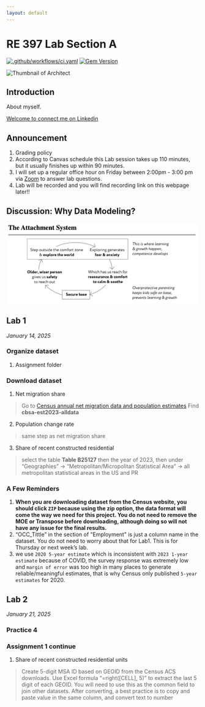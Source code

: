 ```yaml
---
layout: default
---
```

# RE 397 Lab Section A

[![.github/workflows/ci.yaml](https://github.com/pages-themes/architect/actions/workflows/ci.yaml/badge.svg)](https://github.com/pages-themes/architect/actions/workflows/ci.yaml) [![Gem Version](https://badge.fury.io/rb/jekyll-theme-architect.svg)](https://badge.fury.io/rb/jekyll-theme-architect)

![Thumbnail of Architect](https://www.thebalancemoney.com/thmb/FPww6Q4c7FzgNtwa0DA_lLEO160=/750x0/filters:no_upscale():max_bytes(150000):strip_icc():format(webp)/real-estate-what-it-is-and-how-it-works-3305882-1f1ca22206274467862367e2dc59f25b.png)

## Introduction

About myself.

[Welcome to connect me on Linkedin](https://www.linkedin.com/in/zhongmin-luo-9b5400221/)


## Announcement
1. Grading policy
2. According to Canvas schedule this Lab session takes up 110 minutes, but it usually finishes up within 90 minutes.
3. I will set up a regular office hour on Friday between 2:00pm - 3:00 pm via [Zoom](https://washington.zoom.us/j/95676546990) to answer lab questions.
4. Lab will be recorded and you will find recording link on this webpage later!!

## Discussion: Why Data Modeling? 
![attachsytem](attachsystem.png)

## Lab 1
*January 14, 2025*
### Organize dataset
1. Assignment folder
### Download dataset
1. Net migration share
> Go to [Census annual net migration data and population estimates](https://www.census.gov/data/tables/time-series/demo/popest/2020s-total-metro-and-micro-statistical-areas.html)
Find **cbsa-est2023-alldata**
2. Population change rate
> same step as net migration share
3. Share of recent constructed residential
> select the table **Table B25127** then the year of 2023, then under “Geographies” -> “Metropolitan/Micropolitan Statistical Area” -> all metropolitan statistical areas in the US and PR

### A Few Reminders 
1. **When you are downloading dataset from the Census website, you should click `ZIP` because using the zip option, the data format will come the way we need for this project. You do not need to remove the MOE or Transpose before downloading, although doing so will not have any issue for the final results.**
2. “OCC_Tittle” in the section of "Employment" is just a column name in the dataset. You do not need to worry about that for Lab1. This is for Thursday or next week’s lab.
3. we use `2020 5-year estimate` which is inconsistent with `2023 1-year estimate` because of COVID, the survey response was extremely low and `margin of error` was too high in many places to generate reliable/meaningful estimates, that is why Census only published `5-year estimates` for 2020.

## Lab 2
*January 21, 2025*
### Practice 4
### Assignment 1 continue
1. Share of recent constructed residential units
> Create 5-digit MSA ID based on GEOID from the Census ACS downloads. Use Excel formula “=right([CELL], 5)” to extract the last 5 digit of each GEOID. You will need to use this as the common field to join other datasets. After converting, a best practice is to copy and paste value in the same column, and convert text to number
